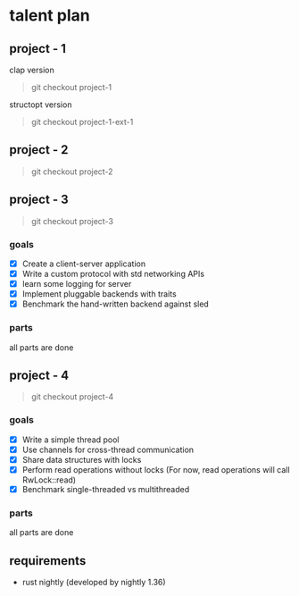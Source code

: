 # talent plan

## project - 1

clap version

> git checkout project-1

structopt version

> git checkout  project-1-ext-1


## project - 2

> git checkout project-2

## project - 3

> git checkout project-3

### goals

- [x] Create a client-server application
- [x] Write a custom protocol with std networking APIs
- [x] learn some logging for server
- [x] Implement pluggable backends with traits
- [x] Benchmark the hand-written backend against sled

### parts

all parts are done

## project - 4

> git checkout project-4

### goals

- [x] Write a simple thread pool
- [x] Use channels for cross-thread communication
- [x] Share data structures with locks
- [x] Perform read operations without locks (For now, read operations will call RwLock::read)
- [x] Benchmark single-threaded vs multithreaded

### parts

all parts are done

## requirements

- rust nightly (developed by nightly 1.36)

